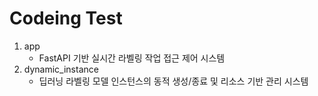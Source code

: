 # Codeing Test

1. app
   - FastAPI 기반 실시간 라벨링 작업 접근 제어 시스템
2. dynamic_instance
   - 딥러닝 라벨링 모델 인스턴스의 동적 생성/종료 및 리소스 기반 관리 시스템 
